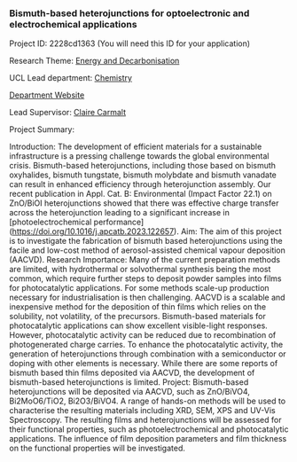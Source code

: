 ### Bismuth-based heterojunctions for optoelectronic and electrochemical applications

Project ID: 2228cd1363
(You will need this ID for your application)

Research Theme: [Energy and Decarbonisation](../themes/energy and-decarbonisation.md)

UCL Lead department: [Chemistry](../departments/chemistry.md)

[Department Website](https://www.ucl.ac.uk/chemistry)

Lead Supervisor: [Claire Carmalt](https://profiles.ucl.ac.uk/7814)

Project Summary:

Introduction: The development of efficient materials for a sustainable infrastructure is a pressing challenge towards the global environmental crisis. Bismuth-based heterojunctions, including those based on bismuth oxyhalides, bismuth tungstate, bismuth molybdate and bismuth vanadate can result in enhanced efficiency through heterojunction assembly. Our recent publication in Appl. Cat. B: Environmental (Impact Factor 22.1) on ZnO/BiOI heterojunctions showed that there was effective charge transfer across the heterojunction leading to a significant increase in [photoelectrochemical performance] (https://doi.org/10.1016/j.apcatb.2023.122657). 
Aim: The aim of this project is to investigate the fabrication of bismuth based heterojunctions using the facile and low-cost method of aerosol-assisted chemical vapour deposition (AACVD). 
Research Importance: Many of the current preparation methods are limited, with hydrothermal or solvothermal synthesis being the most common, which require further steps to deposit powder samples into films for photocatalytic applications. For some methods scale-up production necessary for industrialisation is then challenging. AACVD is a scalable and inexpensive method for the deposition of thin films which relies on the solubility, not volatility, of the precursors. Bismuth-based materials for photocatalytic applications can show excellent visible-light responses. However, photocatalytic activity can be reduced due to recombination of photogenerated charge carries. To enhance the photocatalytic activity, the generation of heterojunctions through combination with a semiconductor or doping with other elements is necessary. While there are some reports of bismuth based thin films deposited via AACVD, the development of bismuth-based heterojunctions is limited. 
Project: Bismuth-based heterojunctions will be deposited via AACVD, such as ZnO/BiVO4, Bi2MoO6/TiO2, Bi2O3/BiVO4. A range of hands-on methods will be used to characterise the resulting materials including XRD, SEM, XPS and UV-Vis Spectroscopy. The resulting films and heterojunctions will be assessed for their functional properties, such as photoelectrochemical and photocatalytic  applications. The influence of film deposition parameters and film thickness on the functional properties will be investigated.
